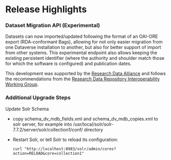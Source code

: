 # Release Highlights

### Dataset Migration API (Experimental)

Datasets can now imported/updated following the format of an OAI-ORE export (RDA-conformant Bags), allowing for not only easier migration from one Dataverse installation to another, but also for better support of import from other systems. This experimental endpoint also allows keeping the existing persistent identifier (where the authority and shoulder match those for which the software is configured) and publication dates.

This development was supported by the [Research Data Alliance](https://rd-alliance.org) and follows the recommendations from the [Research Data Repository Interoperability Working Group](http://dx.doi.org/10.15497/RDA00025).

### Additional Upgrade Steps

Update Solr Schema

- copy schema_dv_mdb_fields.xml and schema_dv_mdb_copies.xml to solr server, for example into /usr/local/solr/solr-7.7.2/server/solr/collection1/conf/ directory

- Restart Solr, or tell Solr to reload its configuration:

   `curl "http://localhost:8983/solr/admin/cores?action=RELOAD&core=collection1"`
